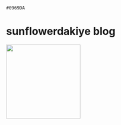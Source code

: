 `#0969DA`
# sunflowerdakiye blog
<img src="https://i.pinimg.com/474x/32/7c/e5/327ce5c960aeee40ae6a3bf6a9eb3a2f.jpg" width="200"/>
